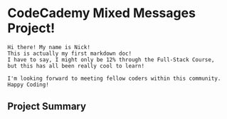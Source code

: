 # CodeCademy Mixed Messages Project!

    Hi there! My name is Nick!
    This is actually my first markdown doc!
    I have to say, I might only be 12% through the Full-Stack Course, 
    but this has all been really cool to learn!

    I'm looking forward to meeting fellow coders within this community.
    Happy Coding!

## Project Summary
